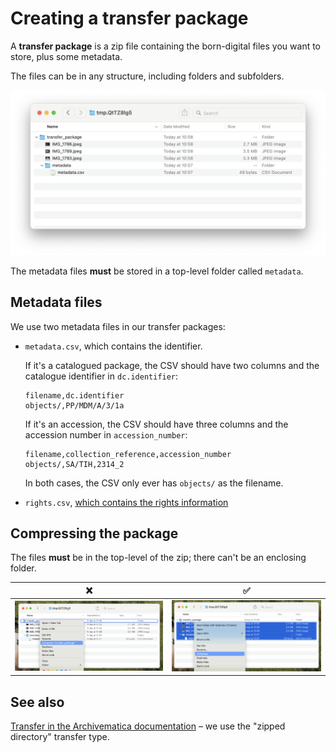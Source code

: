 # Creating a transfer package

A **transfer package** is a zip file containing the born-digital files you want to store, plus some metadata.

The files can be in any structure, including folders and subfolders.

![An example transfer package. There's a folder called "transfer\_package", which contains three images and a folder called "metadata". The metadata folder contains a single file, metadata.csv.](../howto/transfer_package.png)

The metadata files **must** be stored in a top-level folder called `metadata`.

## Metadata files

We use two metadata files in our transfer packages:

*   `metadata.csv`, which contains the identifier.

    If it's a catalogued package, the CSV should have two columns and the catalogue identifier in `dc.identifier`:

    ```csv
    filename,dc.identifier
    objects/,PP/MDM/A/3/1a
    ```

    If it's an accession, the CSV should have three columns and the accession number in `accession_number`:

    ```csv
    filename,collection_reference,accession_number
    objects/,SA/TIH,2314_2
    ```

    In both cases, the CSV only ever has `objects/` as the filename.
* `rights.csv`, [which contains the rights information](https://app.gitbook.com/o/-LumfFcEMKx4gYXKAZTQ/s/ZZCA7ig38ZIKLAnLhUp8/)

## Compressing the package

The files **must** be in the top-level of the zip; there can't be an enclosing folder.

| ❌                                                                                                                                    | ✅                                                                                                                                  |
| ------------------------------------------------------------------------------------------------------------------------------------ | ---------------------------------------------------------------------------------------------------------------------------------- |
| ![Selecting the enclosing folder, then right-clicking and 'Compress folder', in the macOS Finder](../howto/transfer_package_bad.png) | ![Selecting all the top-level files, then right-clicking and 'Compress', in the macOS Finder.](../howto/transfer_package_good.png) |

## See also

[Transfer in the Archivematica documentation](https://www.archivematica.org/en/docs/archivematica-1.13/user-manual/transfer/transfer/#prepare-transfer) – we use the "zipped directory" transfer type.
